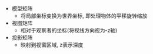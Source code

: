 
- 模型矩阵
    - 将局部坐标变换为世界坐标, 即处理物体的平移旋转缩放
- 视图矩阵
    - 相对于观察者的坐标(将视线方向视为-z轴)
- 投影矩阵
    - 映射到视窗区域, z表示深度
